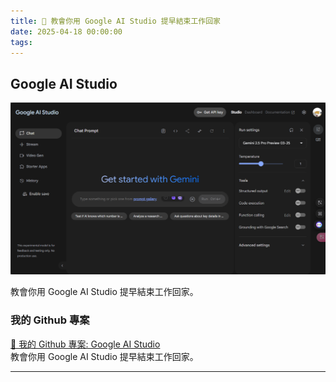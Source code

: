 ```yaml
---
title: 🔗 教會你用 Google AI Studio 提早結束工作回家
date: 2025-04-18 00:00:00
tags:
---
```


## Google AI Studio
![MCP](../images/Google_AI_Studio.png)

教會你用 Google AI Studio 提早結束工作回家。

<!-- more -->

### 我的 Github 專案

[🔗 我的 Github 專案: Google AI Studio](https://github.com/chiisen/Google_AI_Studio)  
教會你用 Google AI Studio 提早結束工作回家。

---

